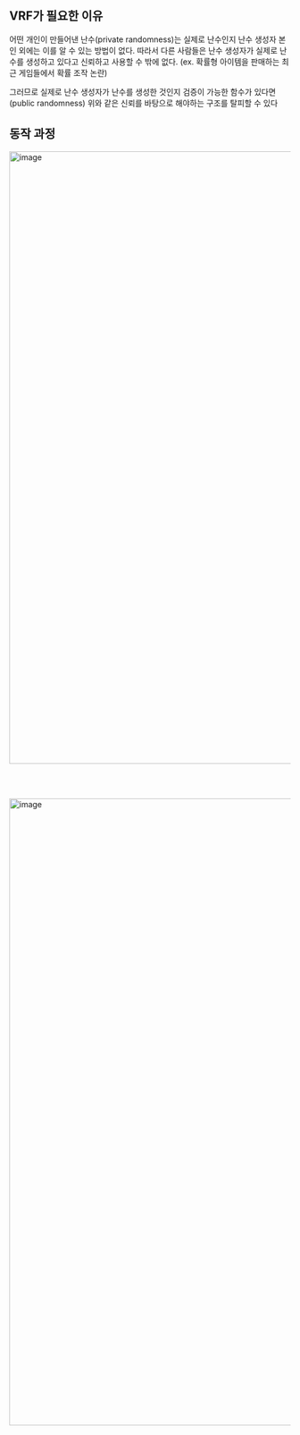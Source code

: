 ## VRF가 필요한 이유
어떤 개인이 만들어낸 난수(private randomness)는 실제로 난수인지 난수 생성자 본인 외에는 이를 알 수 있는 방법이 없다.
따라서 다른 사람들은 난수 생성자가 실제로 난수를 생성하고 있다고 신뢰하고 사용할 수 밖에 없다.
(ex. 확률형 아이템을 판매하는 최근 게임들에서 확률 조작 논란)

그러므로 실제로 난수 생성자가 난수를 생성한 것인지 검증이 가능한 함수가 있다면(public randomness) 위와 같은 신뢰를 바탕으로 해야하는 구조를 탈피할 수 있다

## 동작 과정

<img width="1096" alt="image" src="https://github.com/dik654/cryptography/assets/33992354/1fbc7ac1-dfcf-4815-a6d0-3fb99490003b">

<br/><br/>

<img width="1122" alt="image" src="https://github.com/dik654/cryptography/assets/33992354/64b06d58-adf3-4334-abc9-f4886ebf9381">
